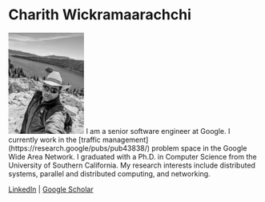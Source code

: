 
# Charith Wickramaarachchi

<img src="PXL_20210529_181354936.jpg" alt="hi" class="inline" width = "30%" height= "30%"/>
I am a senior software engineer at Google. I currently work in the [traffic management](https://research.google/pubs/pub43838/) problem space in the Google Wide Area Network. I graduated with a Ph.D. in Computer Science from the University of Southern California. My research interests include distributed systems, parallel and distributed computing, and networking.


[LinkedIn](https://www.linkedin.com/in/charith-wickramaarachchi-43797218/) | [Google Scholar](https://scholar.google.com/citations?user=R84Xky0AAAAJ&hl=en)


